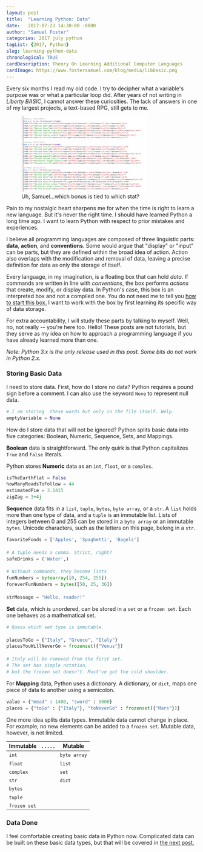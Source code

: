 ```yaml
---
layout: post
title:  "Learning Python: Data"
date:   2017-07-23 14:30:00 -0800
author: "Samuel Foster"
categories: 2017 july python
tagList: {2017, Python}
slug: learning-python-data
chronological: TRUE
cardDescription: Theory On Learning Additional Computer Languages
cardImage: https://www.fostersamuel.com/blog/media/libbasic.png
---
```


Every six months I read my old code. I try to decipher what a variable's purpose was or what a particular loop did. After years of not writing in *Liberty BASIC*, I cannot answer these curiosities. The lack of answers in one of my largest projects, a text-based RPG, still gets to me.

<figure class="post-figure">
	<img class="post-figureImage" alt="Frustrating, poorly-written variables inside of the Liberty BASIC Editor" width="auto" height="200px" src="../media/libbasic.png">
	<figcaption class="post-figureCaption">Uh, Samuel...which bonus is tied to which stat?</figcaption>
</figure>

Pain to my nostalgic heart sharpens me for when the time is right to learn a new language. But it's never the right time. I should have learned Python a long time ago. I want to learn Python with respect to prior mistakes and experiences.

I believe all programming languages are composed of three linguistic parts: **data**, **action**, and **conventions**. Some would argue that "display" or "input" can be parts, but they are defined within the broad idea of action. Action also overlaps with the modification and removal of data, leaving a precise definition for data as only the storage of itself.

Every language, in my imagination, is a floating box that can hold *data*. If commands are written in line with *conventions*, the box performs *actions* that create, modify, or display data. In Python's case, this box is an interpreted box and not a compiled one. You do not need me to tell you <a href="https://www.youtube.com/watch?v=UPZvzlfsiaY" class="post-writtenLink" target="_blank">how to start this box.</a> I want to work with the box by first learning its specific way of data storage.

For extra accountability, I will study these parts by talking to myself. Well, no, not really -- you're here too. Hello! These posts are not tutorials, but they serve as my idea on how to approach a programming language if you have already learned more than one.

*Note: Python 3.x is the only release used in this post. Some bits do not work in Python 2.x.*

### Storing Basic Data

I need to store data. First, how do I store no data? Python requires a pound sign before a comment. I can also use the keyword `None` to represent null data.

```python
# I am storing  these words but only in the file itself. Welp.
emptyVariable = None
```

How do I store data that will not be ignored? Python splits basic data into five categories: Boolean, Numeric, Sequence, Sets, and Mappings. 

**Boolean** data is straightforward. The only quirk is that Python capitalizes `True` and `False` literals.

Python stores **Numeric** data as an `int`, `float`, or a `complex`.

```python
isTheEarthFlat = False
howManyRoadsToFollow = 44
estimatedPie = 3.1415
zigZag = 3+4j
```

**Sequence** data fits in a `list`, `tuple`, `bytes`, `byte array`, or a `str`. A `list` holds more than one type of data, and a `tuple` is an immutable list. Lists of integers between 0 and 255 can be stored in a `byte array` or an immutable `bytes`. Unicode characters, such as the letters on this page, belong in a `str`.

```python
favoriteFoods = ['Apples', 'Spaghetti', 'Bagels']

# A tuple needs a comma. Strict, right?
safeDrinks = ('Water',) 

# Without commands, they become lists
funNumbers = bytearray([0, 254, 255]) 
foreverFunNumbers = bytes([50, 25, 36])

strMessage = "Hello, reader!"
```

**Set** data, which is unordered, can be stored in a `set` or a `frozen set`. Each one behaves as a mathematical set.


```python
# Guess which set type is immutable.

placesToGo = {"Italy", "Greece", "Italy"} 
placesYouWillNeverGo = frozenset({"Venus"})

# Italy will be removed from the first set.
# The set has simple notation, 
# but the frozen set doesn't. Must've got the cold shoulder.
```
For **Mapping** data, Python uses a dictionary. A dictionary, or `dict`, maps one piece of data to another using a semicolon.

```python
value = {"mead" : 1400, "sword" : 5000}
places = {"toGo" : {"Italy"}, "toNeverGo" : frozenset({"Mars"})}
```

One more idea splits data types. Immutable data cannot change in place. For example, no new elements can be added to a `frozen set`. Mutable data, however, is not limited.

Immutable | . . . . . | Mutable
--- | --- | ---
`int` |    | `byte array`
`float` |    | `list`
`complex` |  | `set`
`str` |  | `dict`
`bytes` |  | 
`tuple` |  | 
`frozen set` |  | 


### Data Done

I feel comfortable creating basic data in Python now. Complicated data can be built on these basic data types, but that will be covered in <a class="post-writtenLink" href="https://www.fostersamuel.com/blog/learning-python-action">the next post.</a>